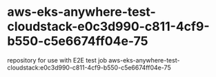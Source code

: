 # aws-eks-anywhere-test-cloudstack-e0c3d990-c811-4cf9-b550-c5e6674ff04e-75
repository for use with E2E test job aws-eks-anywhere-test-cloudstack:e0c3d990-c811-4cf9-b550-c5e6674ff04e-75
